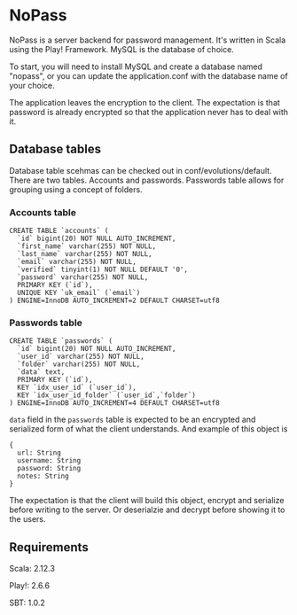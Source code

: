 # NoPass

NoPass is a server backend for password management.
It's written in Scala using the Play! Framework.
MySQL is the database of choice.

To start, you will need to install MySQL and create a database named "nopass", or you can update the application.conf with the database name of your choice.

The application leaves the encryption to the client. The expectation is that password is already encrypted so that the application never has to deal with it.

## Database tables
Database table scehmas can be checked out in conf/evolutions/default.
There are two tables. Accounts and passwords. Passwords table allows for grouping using a concept of folders.
### Accounts table
```
CREATE TABLE `accounts` (
  `id` bigint(20) NOT NULL AUTO_INCREMENT,
  `first_name` varchar(255) NOT NULL,
  `last_name` varchar(255) NOT NULL,
  `email` varchar(255) NOT NULL,
  `verified` tinyint(1) NOT NULL DEFAULT '0',
  `password` varchar(255) NOT NULL,
  PRIMARY KEY (`id`),
  UNIQUE KEY `uk_email` (`email`)
) ENGINE=InnoDB AUTO_INCREMENT=2 DEFAULT CHARSET=utf8
```

### Passwords table
```
CREATE TABLE `passwords` (
  `id` bigint(20) NOT NULL AUTO_INCREMENT,
  `user_id` varchar(255) NOT NULL,
  `folder` varchar(255) NOT NULL,
  `data` text,
  PRIMARY KEY (`id`),
  KEY `idx_user_id` (`user_id`),
  KEY `idx_user_id_folder` (`user_id`,`folder`)
) ENGINE=InnoDB AUTO_INCREMENT=4 DEFAULT CHARSET=utf8
```

`data` field in the `passwords` table is expected to be an encrypted and serialized form of what the client understands. And example of this object is

```
{
  url: String
  username: String
  password: String
  notes: String
}
```

The expectation is that the client will build this object, encrypt and serialize before writing to the server. Or deserialzie and decrypt before showing it to the users.

## Requirements
Scala: 2.12.3

Play!: 2.6.6

SBT: 1.0.2